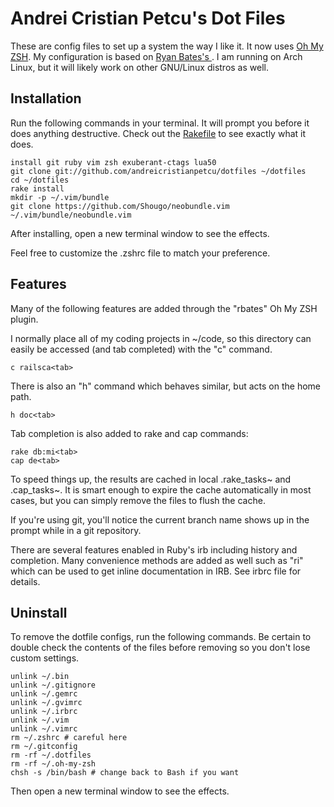 # Andrei Cristian Petcu's Dot Files

These are config files to set up a system the way I like it. It now uses [Oh My ZSH](https://github.com/robbyrussell/oh-my-zsh). My configuration is based on [Ryan Bates's ](https://github.com/ryanb/dotfiles).
I am running on Arch Linux, but it will likely work on other GNU/Linux distros as well.


## Installation

Run the following commands in your terminal. It will prompt you before it does anything destructive. Check out the [Rakefile](https://github.com/andreicristianpetcu/dotfiles/blob/custom-bash-zsh/Rakefile) to see exactly what it does.

```terminal
install git ruby vim zsh exuberant-ctags lua50
git clone git://github.com/andreicristianpetcu/dotfiles ~/dotfiles
cd ~/dotfiles
rake install
mkdir -p ~/.vim/bundle
git clone https://github.com/Shougo/neobundle.vim ~/.vim/bundle/neobundle.vim
```

After installing, open a new terminal window to see the effects.

Feel free to customize the .zshrc file to match your preference.


## Features

Many of the following features are added through the "rbates" Oh My ZSH plugin.

I normally place all of my coding projects in ~/code, so this directory can easily be accessed (and tab completed) with the "c" command.

```terminal
c railsca<tab>
```

There is also an "h" command which behaves similar, but acts on the home path.

```terminal
h doc<tab>
```

Tab completion is also added to rake and cap commands:

```
rake db:mi<tab>
cap de<tab>
```

To speed things up, the results are cached in local .rake_tasks~ and .cap_tasks~. It is smart enough to expire the cache automatically in most cases, but you can simply remove the files to flush the cache.

If you're using git, you'll notice the current branch name shows up in the prompt while in a git repository.

There are several features enabled in Ruby's irb including history and completion. Many convenience methods are added as well such as "ri" which can be used to get inline documentation in IRB. See irbrc file for details.


## Uninstall

To remove the dotfile configs, run the following commands. Be certain to double check the contents of the files before removing so you don't lose custom settings.

```
unlink ~/.bin
unlink ~/.gitignore
unlink ~/.gemrc
unlink ~/.gvimrc
unlink ~/.irbrc
unlink ~/.vim
unlink ~/.vimrc
rm ~/.zshrc # careful here
rm ~/.gitconfig
rm -rf ~/.dotfiles
rm -rf ~/.oh-my-zsh
chsh -s /bin/bash # change back to Bash if you want
```

Then open a new terminal window to see the effects.
